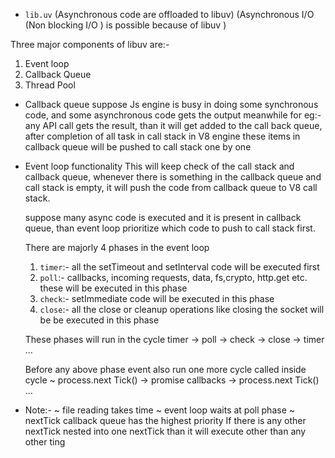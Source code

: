 * `lib.uv` 
(Asynchronous code are offloaded to libuv)
(Asynchronous I/O (Non blocking I/O ) is possible because of libuv )

 Three major components of libuv are:-
 1. Event loop
 2. Callback Queue
 3. Thread Pool


 * Callback queue
 suppose Js engine is busy in doing some synchronous code, and some asynchronous code gets the output meanwhile for eg:- any API call gets the result, than it will get added to the call back queue, after completion of all task in call stack in V8 engine these items in callback queue will be pushed to call stack one by one

 * Event loop functionality
   This will keep check of the call stack and callback queue, whenever there is something in the callback queue and call stack is empty, it will push the code from callback queue to V8 call stack.
   
   suppose many async code is executed and it is present in callback queue, than event loop prioritize which code to push to call stack first.

   There are majorly 4 phases in the event loop
   1. `timer`:- all the setTimeout and setInterval code will be executed first
   2. `poll`:- callbacks, incoming requests, data, fs,crypto, http.get etc. these will be executed in this phase
   3. `check`:- setImmediate code will be executed in this phase
   4. `close`:- all the close or cleanup operations like closing the socket will be be executed in this phase

   These phases will run in the cycle
   timer -> poll -> check -> close -> timer ...

    Before any above phase event also run one more cycle called inside cycle
    ~ process.next Tick() -> promise callbacks -> process.next Tick() ...

    
* Note:- 
  ~ file reading takes time
  ~ event loop waits at poll phase
  ~ nextTick callback queue has the highest priority
    If there is any other nextTick nested into one nextTick than it will execute other than any other ting
